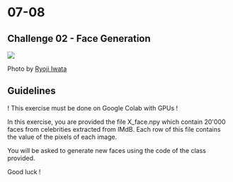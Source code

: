 # 07-08

## Challenge 02 - Face Generation

![](https://images.unsplash.com/photo-1528642474498-1af0c17fd8c3?ixlib=rb-1.2.1&ixid=eyJhcHBfaWQiOjEyMDd9&auto=format&fit=crop&w=1050&q=80)

Photo by [Ryoji Iwata](https://unsplash.com/photos/IBaVuZsJJTo)

## Guidelines

! This exercise must be done on Google Colab with GPUs !

In this exercise, you are provided the file X_face.npy which contain 20'000 faces from celebrities extracted from IMdB. Each row of this file contains the value of the pixels of each image.

You will be asked to generate new faces using the code of the class provided.

Good luck !